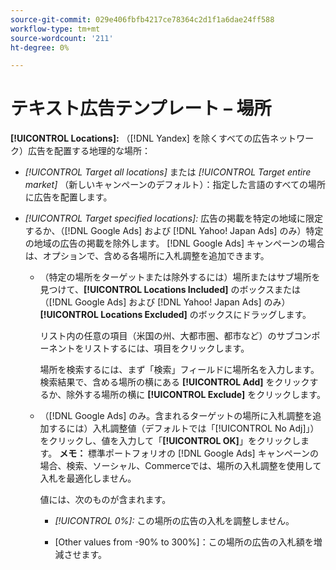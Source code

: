 ```yaml
---
source-git-commit: 029e406fbfb4217ce78364c2d1f1a6dae24ff588
workflow-type: tm+mt
source-wordcount: '211'
ht-degree: 0%

---
```

# テキスト広告テンプレート – 場所

**[!UICONTROL Locations]:** （[!DNL Yandex] を除くすべての広告ネットワーク）広告を配置する地理的な場所：

* *[!UICONTROL Target all locations]* または *[!UICONTROL Target entire market]* （新しいキャンペーンのデフォルト）：指定した言語のすべての場所に広告を配置します。

* *[!UICONTROL Target specified locations]:* 広告の掲載を特定の地域に限定するか、（[!DNL Google Ads] および [!DNL Yahoo! Japan Ads] のみ）特定の地域の広告の掲載を除外します。 [!DNL Google Ads] キャンペーンの場合は、オプションで、含める各場所に入札調整を追加できます。

   * （特定の場所をターゲットまたは除外するには）場所またはサブ場所を見つけて、**[!UICONTROL Locations Included]** のボックスまたは（[!DNL Google Ads] および [!DNL Yahoo! Japan Ads] のみ） **[!UICONTROL Locations Excluded]** のボックスにドラッグします。

     リスト内の任意の項目（米国の州、大都市圏、都市など）のサブコンポーネントをリストするには、項目をクリックします。

     場所を検索するには、まず「検索」フィールドに場所名を入力します。 検索結果で、含める場所の横にある **[!UICONTROL Add]** をクリックするか、除外する場所の横に **[!UICONTROL Exclude]** をクリックします。

   * （[!DNL Google Ads] のみ。含まれるターゲットの場所に入札調整を追加するには）入札調整値（デフォルトでは「[!UICONTROL No Adj]」）をクリックし、値を入力して「**[!UICONTROL OK]**」をクリックします。 **メモ：** 標準ポートフォリオの [!DNL Google Ads] キャンペーンの場合、検索、ソーシャル、Commerceでは、場所の入札調整を使用して入札を最適化しません。

     値には、次のものが含まれます。

      * *[!UICONTROL 0%]:* この場所の広告の入札を調整しません。

      * \[Other values from -90% to 300%\]：この場所の広告の入札額を増減させます。
